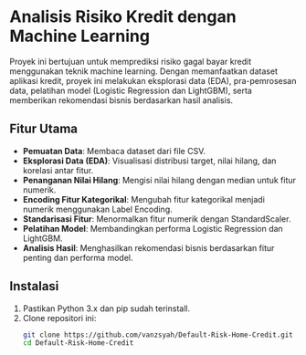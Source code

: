 # Analisis Risiko Kredit dengan Machine Learning

Proyek ini bertujuan untuk memprediksi risiko gagal bayar kredit menggunakan teknik machine learning. Dengan memanfaatkan dataset aplikasi kredit, proyek ini melakukan eksplorasi data (EDA), pra-pemrosesan data, pelatihan model (Logistic Regression dan LightGBM), serta memberikan rekomendasi bisnis berdasarkan hasil analisis.

## Fitur Utama
- **Pemuatan Data**: Membaca dataset dari file CSV.
- **Eksplorasi Data (EDA)**: Visualisasi distribusi target, nilai hilang, dan korelasi antar fitur.
- **Penanganan Nilai Hilang**: Mengisi nilai hilang dengan median untuk fitur numerik.
- **Encoding Fitur Kategorikal**: Mengubah fitur kategorikal menjadi numerik menggunakan Label Encoding.
- **Standarisasi Fitur**: Menormalkan fitur numerik dengan StandardScaler.
- **Pelatihan Model**: Membandingkan performa Logistic Regression dan LightGBM.
- **Analisis Hasil**: Menghasilkan rekomendasi bisnis berdasarkan fitur penting dan performa model.

## Instalasi
1. Pastikan Python 3.x dan pip sudah terinstall.
2. Clone repositori ini:
   ```bash
   git clone https://github.com/vanzsyah/Default-Risk-Home-Credit.git
   cd Default-Risk-Home-Credit